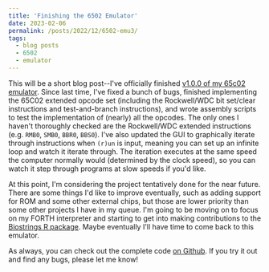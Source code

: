 ```yaml
---
title: 'Finishing the 6502 Emulator'
date: 2023-02-06
permalink: /posts/2022/12/6502-emu3/
tags:
  - blog posts
  - 6502
  - emulator
---
```


This will be a short blog post--I've officially finished [v1.0.0 of my 65c02 emulator](https://github.com/ahl27/65C02Emulator/releases/tag/v1.0.0). Since last time, I've fixed a bunch of bugs, finished implementing the 65C02 extended opcode set (including the Rockwell/WDC bit set/clear instructions and test-and-branch instructions), and wrote assembly scripts to test the implementation of (nearly) all the opcodes. The only ones I haven't thoroughly checked are the Rockwell/WDC extended instructions (e.g. `RMB0`, `SMB0`, `BBR0`, `BBS0`). I've also updated the GUI to graphically iterate through instructions when `(r)un` is input, meaning you can set up an infinite loop and watch it iterate through. The iteration executes at the same speed the computer normally would (determined by the clock speed), so you can watch it step through programs at slow speeds if you'd like.

At this point, I'm considering the project tentatively done for the near future. There are some things I'd like to improve eventually, such as adding support for ROM and some other external chips, but those are lower priority than some other projects I have in my queue. I'm going to be moving on to focus on my FORTH interpreter and starting to get into making contributions to the [Biostrings R package](https://bioconductor.org/packages/release/bioc/html/Biostrings.html). Maybe eventually I'll have time to come back to this emulator.


As always, you can check out the complete code [on Github](https://github.com/ahl27/65C02Emulator). If you try it out and find any bugs, please let me know! 
